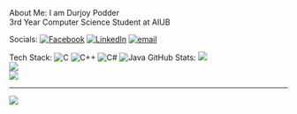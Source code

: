 About Me:
I am Durjoy Podder<br>3rd Year Computer Science Student at AIUB


Socials:
[![Facebook](https://img.shields.io/badge/Facebook-%231877F2.svg?logo=Facebook&logoColor=white)](https://facebook.com/podderdurjoy) [![LinkedIn](https://img.shields.io/badge/LinkedIn-%230077B5.svg?logo=linkedin&logoColor=white)](https://linkedin.com/in/podderdurjoy) [![email](https://img.shields.io/badge/Email-D14836?logo=gmail&logoColor=white)](mailto:durjoypodder76@gmail.com) 

Tech Stack:
![C](https://img.shields.io/badge/c-%2300599C.svg?style=flat&logo=c&logoColor=white) ![C++](https://img.shields.io/badge/c++-%2300599C.svg?style=flat&logo=c%2B%2B&logoColor=white) ![C#](https://img.shields.io/badge/c%23-%23239120.svg?style=flat&logo=csharp&logoColor=white) ![Java](https://img.shields.io/badge/java-%23ED8B00.svg?style=flat&logo=openjdk&logoColor=white)
GitHub Stats:
![](https://github-readme-stats.vercel.app/api?username=S0MS0MM1dA&theme=dark&hide_border=false&include_all_commits=true&count_private=false)<br/>
![](https://nirzak-streak-stats.vercel.app/?user=S0MS0MM1dA&theme=dark&hide_border=false)<br/>
![](https://github-readme-stats.vercel.app/api/top-langs/?username=S0MS0MM1dA&theme=dark&hide_border=false&include_all_commits=true&count_private=false&layout=compact)

---
[![](https://visitcount.itsvg.in/api?id=S0MS0MM1dA&icon=0&color=0)](https://visitcount.itsvg.in)

<!-- Proudly created with GPRM ( https://gprm.itsvg.in ) -->
